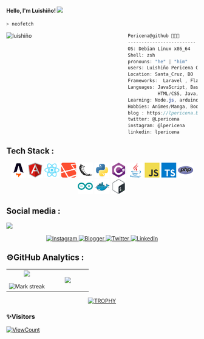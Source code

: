 #### Hello, I'm Luishiño! <img src="https://github.com/TheDudeThatCode/TheDudeThatCode/blob/master/Assets/Mario_Hello_Big.gif" width="20px">

```zsh
> neofetch
```
<img align="left" src="https://1.bp.blogspot.com/-wwtRQzrKiDc/XdjNcrLP9gI/AAAAAAAASQ0/4HTahliENFkigZf4VlaZRR9ujqszLylagCLcBGAsYHQ/s1600/11.png" alt="luishiño" width="320" /> 

```csharp
Pericena@github 🧑🏻‍💻
-------------------------
OS: Debian Linux x86_64
Shell: zsh
pronouns: "he" | "him"
users: Luishiño Pericena Choque
Location: Santa_Cruz, BO
Frameworks:  Laravel , Flask , Astro ,React , Sprint Boot
Languages: JavaScript, Bash , css ,
           HTML/CSS, Java, SQL, python, java, c++ ,c#
Learning: Node.js, arduino , Composer
Hobbies: Animes/Manga, Books, Movies
blog : https://lpericena.blogspot.com
twitter: @Lpericena
instagram: @lpericena
linkedin: lpericena
```

##  Tech Stack :
<p align="center">
  <!-- Frameworks y Librerías -->
  <img height="40" src="https://raw.githubusercontent.com/devicons/devicon/master/icons/astro/astro-original.svg" alt="Astro">
  <img height="40" src="https://raw.githubusercontent.com/devicons/devicon/master/icons/angularjs/angularjs-original.svg" alt="Angular">
  <img height="40" src="https://raw.githubusercontent.com/devicons/devicon/master/icons/react/react-original.svg" alt="React">
  <img height="40" src="https://raw.githubusercontent.com/devicons/devicon/master/icons/laravel/laravel-plain.svg" alt="Laravel">
  <img height="40" src="https://raw.githubusercontent.com/devicons/devicon/master/icons/flask/flask-original.svg" alt="Flask">
  
  <!-- Lenguajes de Programación -->
  <img height="40" src="https://raw.githubusercontent.com/devicons/devicon/master/icons/python/python-original.svg" alt="Python">
  <img height="40" src="https://raw.githubusercontent.com/devicons/devicon/master/icons/csharp/csharp-original.svg" alt="C#">
  <img height="40" src="https://raw.githubusercontent.com/devicons/devicon/master/icons/java/java-original.svg" alt="Java">
  <img height="40" src="https://raw.githubusercontent.com/devicons/devicon/master/icons/javascript/javascript-original.svg" alt="JavaScript">
  <img height="40" src="https://raw.githubusercontent.com/devicons/devicon/master/icons/typescript/typescript-original.svg" alt="TypeScript">
  <img height="40" src="https://raw.githubusercontent.com/devicons/devicon/master/icons/php/php-original.svg" alt="PHP">
  
  <!-- Herramientas y Utilidades -->
  <img height="40" src="https://raw.githubusercontent.com/devicons/devicon/master/icons/arduino/arduino-original.svg" alt="Arduino">
  <img height="40" src="https://raw.githubusercontent.com/devicons/devicon/master/icons/docker/docker-original.svg" alt="Docker">
  <img height="40" src="https://raw.githubusercontent.com/devicons/devicon/master/icons/bash/bash-original.svg" alt="Bash">
</p>


## Social media :
<img src="https://github.com/TheDudeThatCode/TheDudeThatCode/blob/master/Assets/Hi.gif" width="29px">

<p align="center">
  <a href="https://www.instagram.com/lpericena/" target="_blank">
    <img src="https://img.shields.io/badge/-Instagram-%23E4405F?style=for-the-badge&logo=instagram&logoColor=white" target="_blank" alt="Instagram">
  </a>
  <a href="https://lpericena.blogspot.com" target="_blank">
    <img src="https://img.shields.io/badge/-Blogger-FF5722?style=for-the-badge&logo=blogger&logoColor=white" target="_blank" alt="Blogger">
  </a>
  <a href="https://twitter.com/Lpericena" target="_blank">
    <img src="https://img.shields.io/badge/-Twitter-1DA1F2?style=for-the-badge&logo=twitter&logoColor=white" target="_blank" alt="Twitter">
  </a>
  <a href="https://www.linkedin.com/in/pericena" target="_blank">
    <img src="https://img.shields.io/badge/-LinkedIn-%230077B5?style=for-the-badge&logo=linkedin&logoColor=white" target="_blank" alt="LinkedIn">
  </a>
</p>

<!--- stats & Trophy (start) -->
<p align="center">


## ⚙️GitHub Analytics :


  <!--- stats (start) -->
<table align="center">
<tr border="none">
<td width="50%" align="center">
<img  align="center"  src="https://github-readme-stats.vercel.app/api?username=Pericena&theme=dark&show_icons=true&count_private=true" />
<br></br>
<img  title="🔥 Get streak stats for your profile at git.io/streak-stats" alt="Mark streak" src="https://github-readme-streak-stats.herokuapp.com/?user=Pericena&theme=dark&hide_border=false" /> 
</td>
<td width="50%" align="center">
<img  align="center"  src="https://github-readme-stats.anuraghazra1.vercel.app/api/top-langs/?username=Pericena&theme=dark&hide_border=false&no-bg=true&no-frame=true&langs_count=10"/>  
</td>
</tr>
</table>

<div align=center>
<a href="https://github.com/ryo-ma/github-profile-trophy" title="Go to Source">
<img align="center" width=84% src="https://github-profile-trophy.vercel.app/?username=Pericena&theme=radical&row=1&column=9&margin-h=15&margin-w=5&no-bg=true" alt="TROPHY" />
    </a>
</div>

### ✨Visitors
[![ViewCount](https://views.whatilearened.today/views/github/Pericena/ismlhbb.svg?cache=remove)](#)

